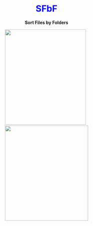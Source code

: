 <h1 style="text-align: center;"><span dir="auto" style="text-align: center; color: #0000ff;"><strong>SFbF</strong></span></h1>
<p style="text-align: center;"><span dir="auto" style="text-align: center;"><strong><span>Sort Files by Folders</span></strong></span></p>
<p style="text-align: center;"><img src="https://i.ibb.co/0DTFgxs/2023-03-27-144253.png" width="259" height="305" alt="" />&nbsp;&nbsp;<img src="https://i.ibb.co/jgg9zcS/photo-2023-03-27-14-39-48.jpg" width="266" height="305" alt="" /></p>
